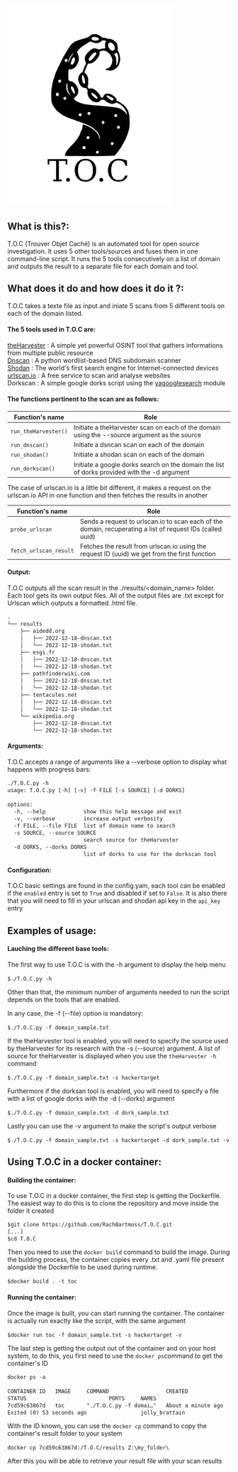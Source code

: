 ![logo](https://github.com/RachBartmoss/T.O.C/blob/main/T.O.C_logo.png)    

## What is this?:

T.O.C (Trouver Objet Caché) is an automated tool for open source investigation. It uses 5 other tools/sources and fuses them in one command-line script. It runs the 5 tools consecutively on a list of domain and outputs the result to a separate file for each domain and tool.

## What does it do and how does it do it ?:

T.O.C takes a texte file as input and iniate 5 scans from 5 different tools on each of the domain listed.

#### The 5 tools used in T.O.C are:

[theHarvester](https://github.com/laramies/theHarvester) : A simple yet powerful OSINT tool that gathers informations from multiple public resource  
[Dnscan](https://github.com/rbsec/dnscan) : A python wordlist-based DNS subdomain scanner  
[Shodan](https://www.shodan.io/) : The world's first search engine for Internet-connected devices  
[urlscan.io](https://urlscan.io/) : A free service to scan and analyse websites  
Dorkscan : A simple google dorks script using the [yagooglesearch](https://github.com/opsdisk/yagooglesearch) module


#### The functions pertinent to the scan are as follows:

|Function's name|Role|
|---------------|----|
|`run_theHarvester()`|Initiate a theHarvester scan on each of the domain using the --source argument as the source|
|`run_dnscan()`|Initiate a dsncan scan on each of the domain|
|`run_shodan()`|Initiate a shodan scan on each of the domain|
|`run_dorkscan()`|Initiate a google dorks search on the domain the list of dorks provided with the -d argument|

The case of urlscan.io is a little bit different, it makes a request on the urlscan.io API in one function and then fetches the results in another


|Function's name|Role|
|---------------|----|
|`probe_urlscan`|Sends a request to urlscan.io to scan each of the domain, recuperating a list of request IDs (called uuid)|
|`fetch_urlscan_result`|Fetches the result from urlscan.io using the request ID (uuid) we get from the first function|

#### Output:

T.O.C outputs all the scan result in the ./results/<domain_name> folder. Each tool gets its own output files. All of the output files are .txt
except for Urlscan which outputs a formatted .html file.



```
.
└── results
    ├── aidedd.org
    │   ├── 2022-12-18-dnscan.txt
    │   └── 2022-12-18-shodan.txt
    ├── esgi.fr
    │   ├── 2022-12-18-dnscan.txt
    │   └── 2022-12-18-shodan.txt
    ├── pathfinderwiki.com
    │   ├── 2022-12-18-dnscan.txt
    │   └── 2022-12-18-shodan.txt
    ├── tentacules.net
    │   ├── 2022-12-18-dnscan.txt
    │   └── 2022-12-18-shodan.txt
    └── wikipedia.org
        ├── 2022-12-18-dnscan.txt
        └── 2022-12-18-shodan.txt
```



#### Arguments:

T.O.C accepts a range of arguments like a --verbose option to display what happens with progress bars:

  ```
  ./T.O.C.py -h
  usage: T.O.C.py [-h] [-v] -f FILE [-s SOURCE] [-d DORKS]

  options:
    -h, --help            show this help message and exit
    -v, --verbose         increase output verbosity
    -f FILE, --file FILE  list of domain name to search
    -s SOURCE, --source SOURCE
                          search source for theHarvester
    -d DORKS, --dorks DORKS
                          list of dorks to use for the dorkscan tool
  ```                        

#### Configuration:

T.O.C basic settings are found in the config.yam, each tool can be enabled if the `enabled` entry is set to `True` and disabled if set to `False`.
It is also there that you will need to fill in your urlscan and shodan api key in the `api_key` entry


## Examples of usage:

#### Lauching the different base tools:

The first way to use T.O.C is with the -h argument to display the help menu

  `$./T.O.C.py -h`

Other than that, the minimum number of arguments needed to run the script depends on the tools that are enabled.

In any case, the -f (--file) option  is mandatory:

  `$./T.O.C.py -f domain_sample.txt`

If the theHarvester tool is enabled, you will need to specify the source used by theHarvester for its research with the -s (--source) argument.
A list of source for theHarvester is displayed when you use the `theHarvester -h` command

  `$./T.O.C.py -f domain_sample.txt -s hackertarget`

Furthermore if the dorksan tool is enabled, you will need to specify a file with a list of google dorks with the -d (--dorks) argument

  `$./T.O.C.py -f domain_sample.txt -d dork_sample.txt`

Lastly you can use the -v argument to make the script's output verbose

  `$./T.O.C.py -f domain_sample.txt -s hackertarget -d dork_sample.txt -v`

## Using T.O.C in a docker container:

#### Building the container:

To use T.O.C in a docker container, the first step is getting the Dockerfile. The easiest way to do this is to clone the repository and move inside the
folder it created


```
$git clone https://github.com/RachBartmoss/T.O.C.git
[...]
$cd T.O.C
```


Then you need to use the `docker build` command to build the image. During the building process, the container copies every .txt and .yaml file 
present alongside the Dockerfile to be used during runtime.


`$docker build . -t toc`


#### Running the container:


Once the image is built, you can start running the container. The container is actually run exactly like the script, with the same argument


`$docker run toc -f domain_sample.txt -s hackertarget -v`


The last step is getting the output out of the container and on your host system, to do this, you first need to use the `docker ps`command to get the 
container's ID


```
docker ps -a

CONTAINER ID   IMAGE     COMMAND                  CREATED              STATUS                          PORTS     NAMES
7cd59c63867d   toc       "./T.O.C.py -f domai…"   About a minute ago   Exited (0) 53 seconds ago                 jolly_brattain
```


With the ID known, you can use the `docker cp` command to copy the container's result folder to your system


`docker cp 7cd59c63867d:/T.O.C/results Z:\my_folder\`


After this you will be able to retrieve your result file with your scan results

